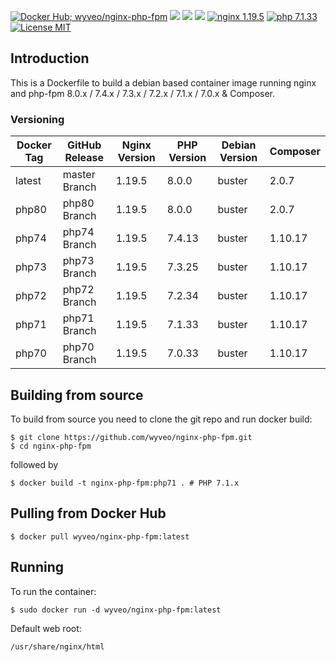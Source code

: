 [![Docker Hub; wyveo/nginx-php-fpm](https://img.shields.io/badge/docker%20hub-wyveo%2Fnginx--php--fpm-blue.svg?&logo=docker&style=for-the-badge)](https://hub.docker.com/r/wyveo/nginx-php-fpm/) [![](https://badges.weareopensource.me/docker/pulls/wyveo/nginx-php-fpm?style=for-the-badge)](https://hub.docker.com/r/wyveo/nginx-php-fpm/) [![](https://img.shields.io/docker/image-size/wyveo/nginx-php-fpm/php71?style=for-the-badge)](https://microbadger.com/images/wyveo/nginx-php-fpm) [![](https://img.shields.io/microbadger/layers/wyveo/nginx-php-fpm/php71.svg?&style=for-the-badge)](https://microbadger.com/images/wyveo/nginx-php-fpm) [![nginx 1.19.5](https://img.shields.io/badge/nginx-1.19.5-brightgreen.svg?&logo=nginx&logoColor=white&style=for-the-badge)](https://nginx.org/en/CHANGES) [![php 7.1.33](https://img.shields.io/badge/php--fpm-7.1.33-blue.svg?&logo=php&logoColor=white&style=for-the-badge)](https://secure.php.net/releases/7_1_33.php) [![License MIT](https://img.shields.io/badge/license-MIT-blue.svg?&style=for-the-badge)](https://github.com/wyveo/nginx-php-fpm/blob/master/LICENSE)

## Introduction
This is a Dockerfile to build a debian based container image running nginx and php-fpm 8.0.x / 7.4.x / 7.3.x / 7.2.x / 7.1.x / 7.0.x & Composer.

### Versioning
| Docker Tag | GitHub Release | Nginx Version | PHP Version | Debian Version | Composer
|-----|-------|-----|--------|--------|------|
| latest | master Branch |1.19.5 | 8.0.0 | buster | 2.0.7 |
| php80 | php80 Branch |1.19.5 | 8.0.0 | buster | 2.0.7 |
| php74 | php74 Branch |1.19.5 | 7.4.13 | buster | 1.10.17 |
| php73 | php73 Branch |1.19.5 | 7.3.25 | buster | 1.10.17 |
| php72 | php72 Branch |1.19.5 | 7.2.34 | buster | 1.10.17 |
| php71 | php71 Branch |1.19.5 | 7.1.33 | buster | 1.10.17 |
| php70 | php70 Branch |1.19.5 | 7.0.33 | buster | 1.10.17 |

## Building from source
To build from source you need to clone the git repo and run docker build:
```
$ git clone https://github.com/wyveo/nginx-php-fpm.git
$ cd nginx-php-fpm
```

followed by
```
$ docker build -t nginx-php-fpm:php71 . # PHP 7.1.x
```

## Pulling from Docker Hub
```
$ docker pull wyveo/nginx-php-fpm:latest
```

## Running
To run the container:
```
$ sudo docker run -d wyveo/nginx-php-fpm:latest
```

Default web root:
```
/usr/share/nginx/html
```
